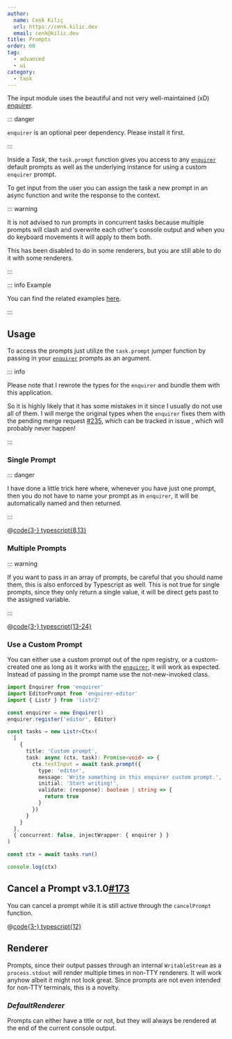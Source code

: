 ```yaml
---
author:
  name: Cenk Kılıç
  url: https://cenk.kilic.dev
  email: cenk@kilic.dev
title: Prompts
order: 60
tag:
  - advanced
  - ui
category:
  - task
---
```


The input module uses the beautiful and not very well-maintained (xD) [enquirer](https://www.npmjs.com/package/enquirer).

::: danger

`enquirer` is an optional peer dependency. Please install it first.

:::

Inside a _Task_, the `task.prompt` function gives you access to any [`enquirer`](https://www.npmjs.com/package/enquirer) default prompts as well as the underlying instance for using a custom `enquirer` prompt.

<!-- more -->

To get input from the user you can assign the task a new prompt in an async function and write the response to the context.

::: warning

It is not advised to run prompts in concurrent tasks because multiple prompts will clash and overwrite each other's console output and when you do keyboard movements it will apply to them both.

This has been disabled to do in some renderers, but you are still able to do it with some renderers.

:::

::: info Example

You can find the related examples [here](https://github.com/cenk1cenk2/listr2/tree/master/examples/task-prompt.example.ts).

:::

## Usage

To access the prompts just utilize the `task.prompt` jumper function by passing in your [`enquirer`](https://www.npmjs.com/package/enquirer) prompts as an argument.

::: info

Please note that I rewrote the types for the `enquirer` and bundle them with this application.

So it is highly likely that it has some mistakes in it since I usually do not use all of them. I will merge the original types when the `enquirer` fixes them with the pending merge request <Badge type="warning"><FontIcon icon="mdi:github" /><a href="https://github.com/cenk1cenk2/listr2/issues/235" target="_blank">#235</a></Badge>, which can be tracked in issue , which will probably never happen!

:::

### Single Prompt

::: danger

I have done a little trick here where, whenever you have just one prompt, then you do not have to name your prompt as in `enquirer`, it will be automatically named and then returned.

:::

@[code{3-} typescript{8,13}](../../examples/docs/task/prompts/single.ts)

### Multiple Prompts

::: warning

If you want to pass in an array of prompts, be careful that you should name them, this is also enforced by Typescript as well. This is not true for single prompts, since they only return a single value, it will be direct gets past to the assigned variable.

:::

@[code{3-} typescript{13-24}](../../examples/docs/task/prompts/multiple.ts)

### Use a Custom Prompt

You can either use a custom prompt out of the npm registry, or a custom-created one as long as it works with the [`enquirer`](https://www.npmjs.com/package/enquirer), it will work as expected. Instead of passing in the prompt name use the not-new-invoked class.

```typescript
import Enquirer from 'enquirer'
import EditorPrompt from 'enquirer-editor'
import { Listr } from 'listr2'

const enquirer = new Enquirer()
enquirer.register('editor', Editor)

const tasks = new Listr<Ctx>(
  [
    {
      title: 'Custom prompt',
      task: async (ctx, task): Promise<void> => {
        ctx.testInput = await task.prompt({
          type: 'editor',
          message: 'Write something in this enquirer custom prompt.',
          initial: 'Start writing!',
          validate: (response): boolean | string => {
            return true
          }
        })
      }
    }
  ],
  { concurrent: false, injectWrapper: { enquirer } }
)

const ctx = await tasks.run()

console.log(ctx)
```

## Cancel a Prompt <Badge><FontIcon icon="mdi:tag-text-outline"/>v3.1.0</Badge><Badge type="warning"><FontIcon icon="mdi:github"/><a href="https://github.com/cenk1cenk2/listr2/issues/173" target="_blank">#173</a></Badge>

You can cancel a prompt while it is still active through the `cancelPrompt` function.

@[code{3-} typescript{12}](../../examples/docs/task/prompts/cancel.ts)

## Renderer

Prompts, since their output passes through an internal `WritableStream` as a `process.stdout` will render multiple times in non-TTY renderers. It will work anyhow albeit it might not look great. Since prompts are not even intended for non-TTY terminals, this is a novelty.

### _DefaultRenderer_

Prompts can either have a title or not, but they will always be rendered at the end of the current console output.
